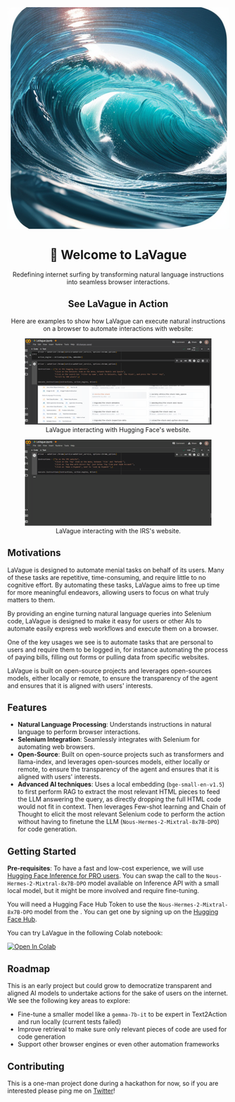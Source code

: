 <div align="center">
  <img src="static/logo.png" alt="LaVague Logo">
  <h1>🌊 Welcome to LaVague</h1>
  <p>Redefining internet surfing by transforming natural language instructions into seamless browser interactions.</p>
</div>
<div align="center">
  <h2>See LaVague in Action</h2>
  <p>Here are examples to show how LaVague can execute natural instructions on a browser to automate interactions with website:</p>
  <figure>
    <img src="static/lavague_hf-speedup.gif" alt="LaVague Interaction Example" style="margin-right: 20px;">
    <figcaption>LaVague interacting with Hugging Face's website.</figcaption>
  </figure>
  <figure>
    <img src="static/lavague_irs.gif" alt="LaVague Workflow Example">
    <figcaption>LaVague interacting with the IRS's website.</figcaption>
  </figure>
</div>

## Motivations

LaVague is designed to automate menial tasks on behalf of its users. Many of these tasks are repetitive, time-consuming, and require little to no cognitive effort. By automating these tasks, LaVague aims to free up time for more meaningful endeavors, allowing users to focus on what truly matters to them.

By providing an engine turning natural language queries into Selenium code, LaVague is designed to make it easy for users or other AIs to automate easily express web workflows and execute them on a browser.

One of the key usages we see is to automate tasks that are personal to users and require them to be logged in, for instance automating the process of paying bills, filling out forms or pulling data from specific websites. 

LaVague is built on open-source projects and leverages open-sources models, either locally or remote, to ensure the transparency of the agent and ensures that it is aligned with users' interests.

## Features

- **Natural Language Processing**: Understands instructions in natural language to perform browser interactions.
- **Selenium Integration**: Seamlessly integrates with Selenium for automating web browsers.
- **Open-Source**: Built on open-source projects such as transformers and llama-index, and leverages open-sources models, either locally or remote, to ensure the transparency of the agent and ensures that it is aligned with users' interests. 
- **Advanced AI techniques**: Uses a local embedding (``bge-small-en-v1.5``) to first perform RAG to extract the most relevant HTML pieces to feed the LLM answering the query, as directly dropping the full HTML code would not fit in context. Then leverages Few-shot learning and Chain of Thought to elicit the most relevant Selenium code to perform the action without having to finetune the LLM (``Nous-Hermes-2-Mixtral-8x7B-DPO``) for code generation.

## Getting Started

**Pre-requisites**: To have a fast and low-cost experience, we will use [Hugging Face Inference for PRO users](https://huggingface.co/blog/inference-pro). 
You can swap the call to the ``Nous-Hermes-2-Mixtral-8x7B-DPO`` model available on Inference API with a small local model, but it might be more involved and require fine-tuning.

You will need a Hugging Face Hub Token to use the ``Nous-Hermes-2-Mixtral-8x7B-DPO`` model from the . You can get one by signing up on the [Hugging Face Hub](https://huggingface.co/join).

You can try LaVague in the following Colab notebook:

[![Open In Colab](https://colab.research.google.com/assets/colab-badge.svg)](https://colab.research.google.com/github/your-repo/LaVague/blob/main/notebooks/LaVague_Demo.ipynb)

## Roadmap

This is an early project but could grow to democratize transparent and aligned AI models to undertake actions for the sake of users on the internet.
We see the following key areas to explore:
- Fine-tune a smaller model like a ``gemma-7b-it`` to be expert in Text2Action and run locally (current tests failed) 
- Improve retrieval to make sure only relevant pieces of code are used for code generation
- Support other browser engines or even other automation frameworks

## Contributing

This is a one-man project done during a hackathon for now, so if you are interested please ping me on [Twitter](https://twitter.com/dhuynh95)!